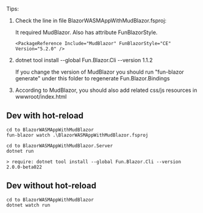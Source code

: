 Tips:

1. Check the line in file BlazorWASMAppWithMudBlazor.fsproj: 

    It required MudBlazor. Also has attribute FunBlazorStyle.

    ```
    <PackageReference Include="MudBlazor" FunBlazorStyle="CE" Version="5.2.0" />
    ```

2. dotnet tool install --global Fun.Blazor.Cli --version 1.1.2

    If you change the version of MudBlazor you should run "fun-blazor generate" under this folder to regenerate Fun.Blazor.Bindings

3. According to MudBlazor, you should also add related css/js resources in wwwroot/index.html


## Dev with hot-reload

    cd to BlazorWASMAppWithMudBlazor
    fun-blazor watch .\BlazorWASMAppWithMudBlazor.fsproj

    cd to BlazorWASMAppWithMudBlazor.Server
    dotnet run

    > require: dotnet tool install --global Fun.Blazor.Cli --version 2.0.0-beta022


## Dev without hot-reload

    cd to BlazorWASMAppWithMudBlazor
    dotnet watch run
